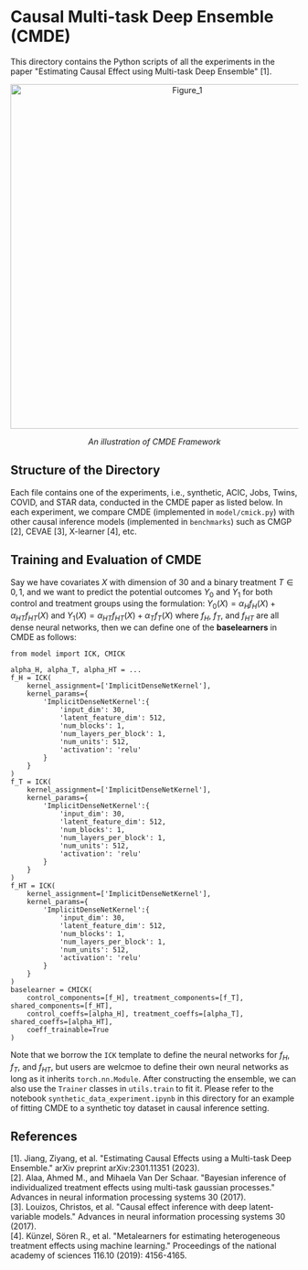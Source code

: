 # Causal Multi-task Deep Ensemble (CMDE)

This directory contains the Python scripts of all the experiments in the paper "Estimating Causal Effect using Multi-task Deep Ensemble" [1].

<p align="center">
  <img width="603" alt="Figure_1" src="https://user-images.githubusercontent.com/45862046/211047479-94c50d8d-0044-4486-92c3-338c060e9464.png">
</p>
<p align="center">
  <em>An illustration of CMDE Framework</em>
</p>

## Structure of the Directory

Each file contains one of the experiments, i.e., synthetic, ACIC, Jobs, Twins, COVID, and STAR data, conducted in the CMDE paper as listed below. In each experiment, we compare CMDE (implemented in `model/cmick.py`) with other causal inference models (implemented in `benchmarks`) such as CMGP [2], CEVAE [3], X-learner [4], etc.

## Training and Evaluation of CMDE

Say we have covariates $X$ with dimension of 30 and a binary treatment $T \in {0, 1}$, and we want to predict the potential outcomes $Y_0$ and $Y_1$ for both control and treatment groups using the formulation: $Y_0(X) = \alpha_H f_H(X) + \alpha_{HT} f_{HT}(X)$ and $Y_1(X) = \alpha_{HT} f_{HT}(X) + \alpha_T f_T(X)$ where $f_H$, $f_T$, and $f_{HT}$ are all dense neural networks, then we can define one of the **baselearners** in CMDE as follows:
```
from model import ICK, CMICK

alpha_H, alpha_T, alpha_HT = ...
f_H = ICK(
    kernel_assignment=['ImplicitDenseNetKernel'],
    kernel_params={
        'ImplicitDenseNetKernel':{
            'input_dim': 30,
            'latent_feature_dim': 512,
            'num_blocks': 1, 
            'num_layers_per_block': 1, 
            'num_units': 512, 
            'activation': 'relu'
        }
    }
)
f_T = ICK(
    kernel_assignment=['ImplicitDenseNetKernel'],
    kernel_params={
        'ImplicitDenseNetKernel':{
            'input_dim': 30,
            'latent_feature_dim': 512,
            'num_blocks': 1, 
            'num_layers_per_block': 1, 
            'num_units': 512, 
            'activation': 'relu'
        }
    }
)
f_HT = ICK(
    kernel_assignment=['ImplicitDenseNetKernel'],
    kernel_params={
        'ImplicitDenseNetKernel':{
            'input_dim': 30,
            'latent_feature_dim': 512,
            'num_blocks': 1, 
            'num_layers_per_block': 1, 
            'num_units': 512, 
            'activation': 'relu'
        }
    }
)
baselearner = CMICK(
    control_components=[f_H], treatment_components=[f_T], shared_components=[f_HT],
    control_coeffs=[alpha_H], treatment_coeffs=[alpha_T], shared_coeffs=[alpha_HT], 
    coeff_trainable=True
)
```
Note that we borrow the `ICK` template to define the neural networks for $f_H$, $f_T$, and $f_{HT}$, but users are welcmoe to define their own neural networks as long as it inherits `torch.nn.Module`. After constructing the ensemble, we can also use the `Trainer` classes in `utils.train` to fit it. Please refer to the notebook `synthetic_data_experiment.ipynb` in this directory for an example of fitting CMDE to a synthetic toy dataset in causal inference setting.

## References
[1]. Jiang, Ziyang, et al. "Estimating Causal Effects using a Multi-task Deep Ensemble." arXiv preprint arXiv:2301.11351 (2023). <br />
[2]. Alaa, Ahmed M., and Mihaela Van Der Schaar. "Bayesian inference of individualized treatment effects using multi-task gaussian processes." Advances in neural information processing systems 30 (2017). <br />
[3]. Louizos, Christos, et al. "Causal effect inference with deep latent-variable models." Advances in neural information processing systems 30 (2017). <br />
[4]. Künzel, Sören R., et al. "Metalearners for estimating heterogeneous treatment effects using machine learning." Proceedings of the national academy of sciences 116.10 (2019): 4156-4165. <br />
